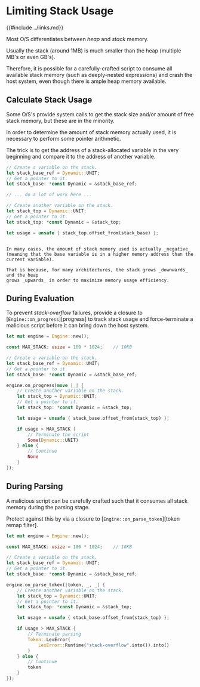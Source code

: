 Limiting Stack Usage
====================

{{#include ../links.md}}


Most O/S differentiates between _heap_ and _stack_ memory.

Usually the stack (around 1MB) is much smaller than the heap (multiple MB's or even GB's).

Therefore, it is possible for a carefully-crafted script to consume all available stack memory (such
as deeply-nested expressions) and crash the host system, even though there is ample heap memory
available.


Calculate Stack Usage
---------------------

Some O/S's provide system calls to get the stack size and/or amount of free stack memory, but these
are in the minority.

In order to determine the amount of stack memory actually used, it is necessary to perform some
pointer arithmetic.

The trick is to get the address of a stack-allocated variable in the very beginning and compare it
to the address of another variable.

```rust
// Create a variable on the stack.
let stack_base_ref = Dynamic::UNIT;
// Get a pointer to it.
let stack_base: *const Dynamic = &stack_base_ref;

// ... do a lot of work here ...

// Create another variable on the stack.
let stack_top = Dynamic::UNIT;
// Get a pointer to it.
let stack_top: *const Dynamic = &stack_top;

let usage = unsafe { stack_top.offset_from(stack_base) };
```

```admonish question.small "Negative values"

In many cases, the amount of stack memory used is actually _negative_
(meaning that the base variable is in a higher memory address than the current variable).

That is because, for many architectures, the stack grows _downwards_ and the heap
grows _upwards_ in order to maximize memory usage efficiency.
```

During Evaluation
-----------------

To prevent _stack-overflow_ failures, provide a closure to [`Engine::on_progress`][progress] to
track stack usage and force-terminate a malicious script before it can bring down the host system.

```rust
let mut engine = Engine::new();

const MAX_STACK: usize = 100 * 1024;    // 10KB

// Create a variable on the stack.
let stack_base_ref = Dynamic::UNIT;
// Get a pointer to it.
let stack_base: *const Dynamic = &stack_base_ref;

engine.on_progress(move |_| {
    // Create another variable on the stack.
    let stack_top = Dynamic::UNIT;
    // Get a pointer to it.
    let stack_top: *const Dynamic = &stack_top;

    let usage = unsafe { stack_base.offset_from(stack_top) };

    if usage > MAX_STACK {
        // Terminate the script 
        Some(Dynamic::UNIT)
    } else {
        // Continue
        None
    }
});
```


During Parsing
--------------

A malicious script can be carefully crafted such that it consumes all stack memory during the
parsing stage.

Protect against this by via a closure to [`Engine::on_parse_token`][token remap filter].

```rust
let mut engine = Engine::new();

const MAX_STACK: usize = 100 * 1024;    // 10KB

// Create a variable on the stack.
let stack_base_ref = Dynamic::UNIT;
// Get a pointer to it.
let stack_base: *const Dynamic = &stack_base_ref;

engine.on_parse_token(|token, _, _| {
    // Create another variable on the stack.
    let stack_top = Dynamic::UNIT;
    // Get a pointer to it.
    let stack_top: *const Dynamic = &stack_top;

    let usage = unsafe { stack_base.offset_from(stack_top) };

    if usage > MAX_STACK {
        // Terminate parsing
        Token::LexError(
            LexError::Runtime("stack-overflow".into()).into()
        )
    } else {
        // Continue
        token
    }
});
```
